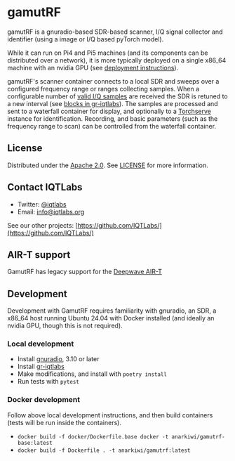 # gamutRF

gamutRF is a gnuradio-based SDR-based scanner, I/Q signal collector and identifier (using a image or I/Q based pyTorch model).

While it can run on Pi4 and Pi5 machines (and its components can be distributed over a network), it is more typically deployed on a single x86_64 machine with an nvidia GPU (see [deployment instructions](https://github.com/IQTLabs/gamutrf-deploy)).
 
gamutRF's scanner container connects to a local SDR and sweeps over a configured frequency range or ranges collecting samples. When a configurable number of [valid I/Q samples](https://github.com/IQTLabs/gr-iqtlabs/blob/7990932fa871aa3f84e75771052500551f615638/lib/retune_pre_fft_impl.cc#L276) are received the SDR is retuned to a new interval (see [blocks in gr-iqtlabs](https://github.com/IQTLabs/gr-iqtlabs)). The samples are processed and sent to a waterfall container for display, and optionally to a [Torchserve](https://github.com/IQTLabs/torchserve) instance for identification. Recording, and basic parameters (such as the frequency range to scan) can be controlled from the waterfall container.

## License

Distributed under the [Apache 2.0](./LICENSE). See [LICENSE](./LICENSE) for more information.

## Contact IQTLabs

- Twitter: [@iqtlabs](https://twitter.com/iqtlabs)
- Email: info@iqtlabs.org

See our other projects: [https://github.com/IQTLabs/](https://github.com/IQTLabs/)

## AIR-T support

GamutRF has legacy support for the [Deepwave AIR-T](docs/README-airt.md)

## Development

Development with GamutRF requires familiarity with gnuradio, an SDR, a x86_64 host running Ubuntu 24.04 with Docker installed (and ideally an nvidia GPU, though this is not required).

### Local development

* Install [gnuradio](https://wiki.gnuradio.org/index.php/InstallingGR), 3.10 or later
* Install [gr-iqtlabs](https://github.com/anarkiwi/gr-iqtlabs)
* Make modifications, and install with ```poetry install```
* Run tests with ```pytest```

### Docker development

Follow above local development instructions, and then build containers (tests will be run inside the containers).

* ```docker build -f docker/Dockerfile.base docker -t anarkiwi/gamutrf-base:latest```
* ```docker build -f Dockerfile . -t anarkiwi/gamutrf:latest```
